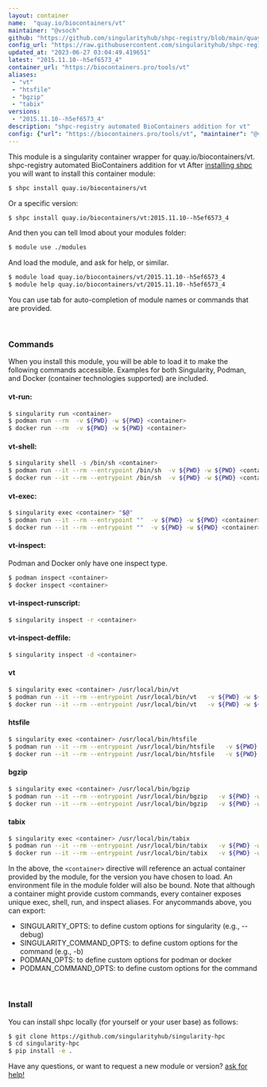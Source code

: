 ```yaml
---
layout: container
name:  "quay.io/biocontainers/vt"
maintainer: "@vsoch"
github: "https://github.com/singularityhub/shpc-registry/blob/main/quay.io/biocontainers/vt/container.yaml"
config_url: "https://raw.githubusercontent.com/singularityhub/shpc-registry/main/quay.io/biocontainers/vt/container.yaml"
updated_at: "2023-06-27 03:04:49.419651"
latest: "2015.11.10--h5ef6573_4"
container_url: "https://biocontainers.pro/tools/vt"
aliases:
 - "vt"
 - "htsfile"
 - "bgzip"
 - "tabix"
versions:
 - "2015.11.10--h5ef6573_4"
description: "shpc-registry automated BioContainers addition for vt"
config: {"url": "https://biocontainers.pro/tools/vt", "maintainer": "@vsoch", "description": "shpc-registry automated BioContainers addition for vt", "latest": {"2015.11.10--h5ef6573_4": "sha256:43e8bd11d199c37d62ff613f38cbf42ad957c950532392a3e257dacb62887e95"}, "tags": {"2015.11.10--h5ef6573_4": "sha256:43e8bd11d199c37d62ff613f38cbf42ad957c950532392a3e257dacb62887e95"}, "docker": "quay.io/biocontainers/vt", "aliases": {"vt": "/usr/local/bin/vt", "htsfile": "/usr/local/bin/htsfile", "bgzip": "/usr/local/bin/bgzip", "tabix": "/usr/local/bin/tabix"}}
---
```


This module is a singularity container wrapper for quay.io/biocontainers/vt.
shpc-registry automated BioContainers addition for vt
After [installing shpc](#install) you will want to install this container module:


```bash
$ shpc install quay.io/biocontainers/vt
```

Or a specific version:

```bash
$ shpc install quay.io/biocontainers/vt:2015.11.10--h5ef6573_4
```

And then you can tell lmod about your modules folder:

```bash
$ module use ./modules
```

And load the module, and ask for help, or similar.

```bash
$ module load quay.io/biocontainers/vt/2015.11.10--h5ef6573_4
$ module help quay.io/biocontainers/vt/2015.11.10--h5ef6573_4
```

You can use tab for auto-completion of module names or commands that are provided.

<br>

### Commands

When you install this module, you will be able to load it to make the following commands accessible.
Examples for both Singularity, Podman, and Docker (container technologies supported) are included.

#### vt-run:

```bash
$ singularity run <container>
$ podman run --rm  -v ${PWD} -w ${PWD} <container>
$ docker run --rm  -v ${PWD} -w ${PWD} <container>
```

#### vt-shell:

```bash
$ singularity shell -s /bin/sh <container>
$ podman run --it --rm --entrypoint /bin/sh  -v ${PWD} -w ${PWD} <container>
$ docker run --it --rm --entrypoint /bin/sh  -v ${PWD} -w ${PWD} <container>
```

#### vt-exec:

```bash
$ singularity exec <container> "$@"
$ podman run --it --rm --entrypoint ""  -v ${PWD} -w ${PWD} <container> "$@"
$ docker run --it --rm --entrypoint ""  -v ${PWD} -w ${PWD} <container> "$@"
```

#### vt-inspect:

Podman and Docker only have one inspect type.

```bash
$ podman inspect <container>
$ docker inspect <container>
```

#### vt-inspect-runscript:

```bash
$ singularity inspect -r <container>
```

#### vt-inspect-deffile:

```bash
$ singularity inspect -d <container>
```


#### vt

```bash
$ singularity exec <container> /usr/local/bin/vt
$ podman run --it --rm --entrypoint /usr/local/bin/vt   -v ${PWD} -w ${PWD} <container> -c " $@"
$ docker run --it --rm --entrypoint /usr/local/bin/vt   -v ${PWD} -w ${PWD} <container> -c " $@"
```


#### htsfile

```bash
$ singularity exec <container> /usr/local/bin/htsfile
$ podman run --it --rm --entrypoint /usr/local/bin/htsfile   -v ${PWD} -w ${PWD} <container> -c " $@"
$ docker run --it --rm --entrypoint /usr/local/bin/htsfile   -v ${PWD} -w ${PWD} <container> -c " $@"
```


#### bgzip

```bash
$ singularity exec <container> /usr/local/bin/bgzip
$ podman run --it --rm --entrypoint /usr/local/bin/bgzip   -v ${PWD} -w ${PWD} <container> -c " $@"
$ docker run --it --rm --entrypoint /usr/local/bin/bgzip   -v ${PWD} -w ${PWD} <container> -c " $@"
```


#### tabix

```bash
$ singularity exec <container> /usr/local/bin/tabix
$ podman run --it --rm --entrypoint /usr/local/bin/tabix   -v ${PWD} -w ${PWD} <container> -c " $@"
$ docker run --it --rm --entrypoint /usr/local/bin/tabix   -v ${PWD} -w ${PWD} <container> -c " $@"
```



In the above, the `<container>` directive will reference an actual container provided
by the module, for the version you have chosen to load. An environment file in the
module folder will also be bound. Note that although a container
might provide custom commands, every container exposes unique exec, shell, run, and
inspect aliases. For anycommands above, you can export:

 - SINGULARITY_OPTS: to define custom options for singularity (e.g., --debug)
 - SINGULARITY_COMMAND_OPTS: to define custom options for the command (e.g., -b)
 - PODMAN_OPTS: to define custom options for podman or docker
 - PODMAN_COMMAND_OPTS: to define custom options for the command

<br>

### Install

You can install shpc locally (for yourself or your user base) as follows:

```bash
$ git clone https://github.com/singularityhub/singularity-hpc
$ cd singularity-hpc
$ pip install -e .
```

Have any questions, or want to request a new module or version? [ask for help!](https://github.com/singularityhub/singularity-hpc/issues)